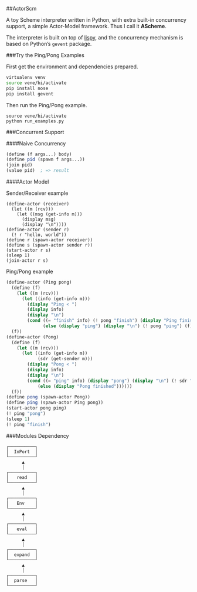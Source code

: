 ##ActorScm

A toy Scheme interpreter written in Python, with extra built-in concurrency support, a simple Actor-Model framework.
Thus I call it **AScheme**.

The interpreter is built on top of [lispy](http://norvig.com/lispy2.html),
and the concurrency mechanism is based on Python’s ``gevent`` package.

###Try the Ping/Pong Examples

First get the environment and dependencies prepared.

```sh
virtualenv venv
source vene/bi/activate
pip install nose
pip install gevent
```

Then run the Ping/Pong example.

```
source vene/bi/activate
python run_examples.py
```

###Concurrent Support

####Naive Concurrency

```scheme
(define (f args...) body)
(define pid (spawn f args...))
(join pid)
(value pid)  ; => result
```

####Actor Model

Sender/Receiver example

```
(define-actor (receiver)
  (let ((m (rcv)))
    (let ((msg (get-info m)))
      (display msg)
      (display "\n"))))
(define-actor (sender r)
  (! r "hello, world"))
(define r (spawn-actor receiver))
(define s (spawn-actor sender r))
(start-actor r s)
(sleep 1)
(join-actor r s)
```

Ping/Pong example

```scheme
(define-actor (Ping pong)
  (define (f)
    (let ((m (rcv)))
      (let ((info (get-info m)))
        (display "Ping < ")
        (display info)
        (display "\n")
        (cond ((= "finish" info) (! pong "finish") (display "Ping finished"))
              (else (display "ping") (display "\n") (! pong "ping") (f))))))
  (f))
(define-actor (Pong)
  (define (f)
    (let ((m (rcv)))
      (let ((info (get-info m))
            (sdr (get-sender m)))
        (display "Pong < ")
        (display info)
        (display "\n")
        (cond ((= "ping" info) (display "pong") (display "\n") (! sdr "pong") (f))
            (else (display "Pong finished"))))))
  (f))
(define pong (spawn-actor Pong))
(define ping (spawn-actor Ping pong))
(start-actor pong ping)
(! ping "pong")
(sleep 1)
(! ping "finish")
```

###Modules Dependency

```
┌──────────┐
│  InPort  │
└──────────┘
      ▲     
      │     
┌──────────┐
│   read   │
└──────────┘
      ▲     
      │     
┌──────────┐
│   Env    │
└──────────┘
      ▲     
      │     
┌──────────┐
│   eval   │
└──────────┘
      ▲     
      │     
┌──────────┐
│  expand  │
└──────────┘
      ▲     
      │     
┌──────────┐
│  parse   │
└──────────┘
```
